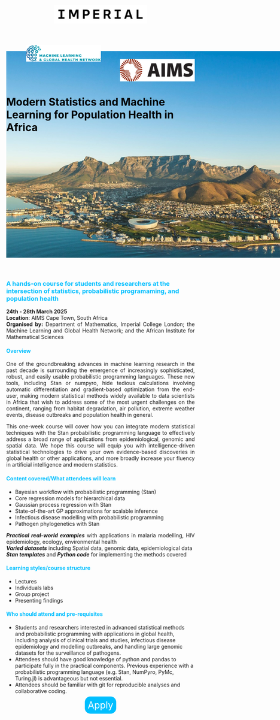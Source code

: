 ---
---

<style>
  h1 {
      color: rgb(0, 0, 0)
  }
  h3 {
      color: rgb(0, 191, 255);
  }
  h4 {
      color: rgb(0, 191, 255)
  }
  p {
      text-align: justify;
  }

  a.button {
    padding: 8px 8px;
    border: 1x outset buttonborder;
    border-radius: 15px;
    color: white;
    background-color: rgb(0, 191, 255);
    text-decoration: none;
    font-size:25px
}

.background-img {
  position: absolute;
  z-index: -1;
  top:690 px;
}

.text {
  position: relative;
  z-index: 1;
}

.space { margin-top: 630px; }

.shift-up-img { margin-top: -240px;}

.shift-up-title { margin-top: -35px;}

</style>

<center>
<img src="../resources/imperial.png" width="250" style="display:inline-block;margin:5px;"/>
<img src="../resources/mlgh.png" width="200" hspace="50" style="display:inline-block;margin:50px;"/>
<img src="../resources/ammi.png" width="200" style="display:inline-block;margin:-3px"/>
</center>

<br>
<br>

<div class="shift-up-title"></div>

# Modern Statistics and Machine Learning for Population Health in Africa


<div class="shift-up-img"></div>
<img src="../resources/cape_town.jpg" width="960" class="background-img"/>


<div class="space"></div>

### A hands-on course for students and researchers at the intersection of statistics, probabilistic programaming, and population health

**24th - 28th March 2025**
<br/>
**Location**: AIMS Cape Town, South Africa
<br/>
**Organised by:** Department of Mathematics, Imperial College London; the Machine Learning and Global Health Network; and the African Institute for Mathematical Sciences


#### Overview
<p class="text">
One of the groundbreaking advances in machine learning research in the past decade is surrounding the emergence of increasingly sophisticated, robust, and easily usable probabilistic programming languages. These new tools, including Stan or numpyro, hide tedious calculations involving automatic differentiation and gradient-based optimization from the end-user, making modern statistical methods widely available to data scientists in Africa that wish to address some of the most urgent challenges on the continent, ranging from habitat degradation, air pollution, extreme weather events, disease outbreaks and population health in general.


This one-week course will cover how you can integrate modern statistical techniques with the Stan probabilistic programming language to effectively address a broad range of applications from epidemiological, genomic and spatial data. We hope this course will equip you with intelligence-driven statistical technologies to drive your own evidence-based discoveries in global health or other applications, and more broadly increase your fluency in artificial intelligence and modern statistics.
</p>


#### Content covered/What attendees will learn
+ Bayesian workflow with probabilistic programming (Stan)
+ Core regression models for hierarchical data
+ Gaussian process regression with Stan
+ State-of-the-art GP approximations for scalable inference
+ Infectious disease modelling with probabilistic programming
+ Pathogen phylogenetics with Stan

***Practical real-world examples*** with applications in malaria modelling, HIV epidemiology, ecology, environmental health
<br/>
***Varied datasets*** including Spatial data, genomic data, epidemiological data
<br/>
***Stan templates*** and ***Python code*** for implementing the methods covered

#### Learning styles/course structure
  + Lectures
  + Individuals labs
  + Group project
  + Presenting findings

#### Who should attend and pre-requisites
  + Students and researchers interested in advanced statistical methods and probabilistic programming with applications in global health, including  analysis of clinical trials and studies, infectious disease epidemiology and modelling outbreaks, and handling large genomic datasets for the surveillance of pathogens.
  + Attendees should have good knowledge of python and pandas to participate fully in the practical components. Previous experience with a probabilistic programming language (e.g. Stan, NumPyro, PyMc, Turing.jl) is advantageous but not essential.
  + Attendees should be familiar with git for reproducible analyses and collaborative coding.

<center>
<a href="https://mlgh.net/sa_aimsximperial2025/application/" class="button">Apply<a/>
</center>


